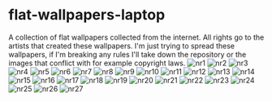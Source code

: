 # flat-wallpapers-laptop
A collection of flat wallpapers collected from the internet.
All rights go to the artists that created these wallpapers. 
I'm just trying to spread these wallpapers, if I'm breaking any rules I'll take down the repository or the images that conflict with for example copyright laws.
![nr1](https://github.com/Simbaclaws/flat-wallpapers/blob/master/wallpaper1.png)
![nr2](https://github.com/Simbaclaws/flat-wallpapers/blob/master/wallpaper2.jpg)
![nr3](https://github.com/Simbaclaws/flat-wallpapers/blob/master/wallpaper3.jpg)
![nr4](https://github.com/Simbaclaws/flat-wallpapers/blob/master/wallpaper4.jpeg)
![nr5](https://github.com/Simbaclaws/flat-wallpapers/blob/master/wallpaper5.jpeg)
![nr6](https://github.com/Simbaclaws/flat-wallpapers/blob/master/wallpaper6.jpeg)
![nr7](https://github.com/Simbaclaws/flat-wallpapers/blob/master/wallpaper7.jpeg)
![nr8](https://github.com/Simbaclaws/flat-wallpapers/blob/master/wallpaper8.jpeg)
![nr9](https://github.com/Simbaclaws/flat-wallpapers/blob/master/wallpaper9.jpeg)
![nr10](https://github.com/Simbaclaws/flat-wallpapers/blob/master/wallpaper10.jpeg)
![nr11](https://github.com/Simbaclaws/flat-wallpapers/blob/master/wallpaper11.png)
![nr12](https://github.com/Simbaclaws/flat-wallpapers/blob/master/wallpaper12.jpeg)
![nr13](https://github.com/Simbaclaws/flat-wallpapers/blob/master/wallpaper13.png)
![nr14](https://github.com/Simbaclaws/flat-wallpapers/blob/master/wallpaper14.jpeg)
![nr15](https://github.com/Simbaclaws/flat-wallpapers/blob/master/wallpaper15.jpg)
![nr16](https://github.com/Simbaclaws/flat-wallpapers/blob/master/wallpaper16.jpg)
![nr17](https://github.com/Simbaclaws/flat-wallpapers/blob/master/wallpaper17.jpg)
![nr18](https://github.com/Simbaclaws/flat-wallpapers/blob/master/wallpaper18.jpg)
![nr19](https://github.com/Simbaclaws/flat-wallpapers/blob/master/wallpaper19.jpg)
![nr20](https://github.com/Simbaclaws/flat-wallpapers/blob/master/wallpaper20.jpg)
![nr21](https://github.com/Simbaclaws/flat-wallpapers/blob/master/wallpaper21.jpg)
![nr22](https://github.com/Simbaclaws/flat-wallpapers/blob/master/wallpaper22.jpg)
![nr23](https://github.com/Simbaclaws/flat-wallpapers/blob/master/wallpaper23.jpg)
![nr24](https://github.com/Simbaclaws/flat-wallpapers/blob/master/wallpaper24.jpg)
![nr25](https://github.com/Simbaclaws/flat-wallpapers/blob/master/wallpaper25.jpg)
![nr26](https://github.com/Simbaclaws/flat-wallpapers/blob/master/wallpaper26.jpg)
![nr27](https://github.com/Simbaclaws/flat-wallpapers/blob/master/wallpaper27.jpg)
